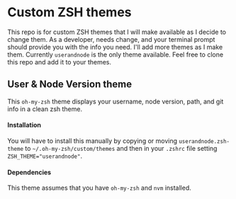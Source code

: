 # Custom ZSH themes

This repo is for custom ZSH themes that I will make available as I decide to change them. As a developer, needs change, and your terminal prompt should provide you with the info you need. I'll add more themes as I make them. Currently `userandnode` is the only theme available. Feel free to clone this repo and add it to your themes.  

## User & Node Version theme
This `oh-my-zsh` theme displays your username, node version, path, and git info in a clean zsh theme.

#### **Installation**
You will have to install this manually by copying or moving `userandnode.zsh-theme` to `~/.oh-my-zsh/custom/themes` and then in your `.zshrc` file setting `ZSH_THEME="userandnode"`.

#### **Dependencies**
This theme assumes that you have `oh-my-zsh` and `nvm` installed.